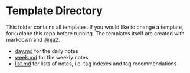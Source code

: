 # Template Directory

This folder contains all templates.
If you would like to change a template, fork+clone this repo before running.
The templates itself are created with markdown and [Jinja2](https://jinja2docs.readthedocs.io/en/stable/).

- [day.md](day.md) for the daily notes
- [week.md](week.md) for the weekly notes
- [list.md](list.md) for lists of notes, i.e. tag indexes and tag recommendations